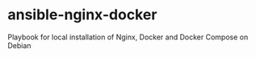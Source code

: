 # ansible-nginx-docker
Playbook for local installation of Nginx, Docker and Docker Compose on Debian
